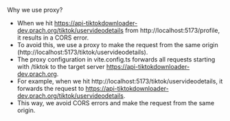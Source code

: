 Why we use proxy?

- When we hit https://api-tiktokdownloader-dev.prach.org/tiktok/uservideodetails from http://localhost:5173/profile, it results in a CORS error.
- To avoid this, we use a proxy to make the request from the same origin (http://localhost:5173/tiktok/uservideodetails).
- The proxy configuration in vite.config.ts forwards all requests starting with /tiktok to the target server https://api-tiktokdownloader-dev.prach.org.
- For example, when we hit http://localhost:5173/tiktok/uservideodetails, it forwards the request to https://api-tiktokdownloader-dev.prach.org/tiktok/uservideodetails.
- This way, we avoid CORS errors and make the request from the same origin.
